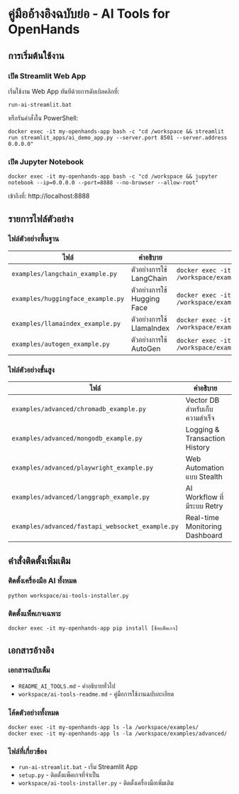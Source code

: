 # คู่มืออ้างอิงฉบับย่อ - AI Tools for OpenHands

## การเริ่มต้นใช้งาน

### เปิด Streamlit Web App
เริ่มใช้งาน Web App ทันทีด้วยการดับเบิลคลิกที่:
```
run-ai-streamlit.bat
```

หรือรันคำสั่งใน PowerShell:
```
docker exec -it my-openhands-app bash -c "cd /workspace && streamlit run streamlit_apps/ai_demo_app.py --server.port 8501 --server.address 0.0.0.0"
```

### เปิด Jupyter Notebook
```
docker exec -it my-openhands-app bash -c "cd /workspace && jupyter notebook --ip=0.0.0.0 --port=8888 --no-browser --allow-root"
```
เข้าถึงที่: http://localhost:8888

## รายการไฟล์ตัวอย่าง

### ไฟล์ตัวอย่างพื้นฐาน
| ไฟล์ | คำอธิบาย | คำสั่งรัน |
|------|---------|----------|
| `examples/langchain_example.py` | ตัวอย่างการใช้ LangChain | `docker exec -it my-openhands-app python /workspace/examples/langchain_example.py` |
| `examples/huggingface_example.py` | ตัวอย่างการใช้ Hugging Face | `docker exec -it my-openhands-app python /workspace/examples/huggingface_example.py` |
| `examples/llamaindex_example.py` | ตัวอย่างการใช้ LlamaIndex | `docker exec -it my-openhands-app python /workspace/examples/llamaindex_example.py` |
| `examples/autogen_example.py` | ตัวอย่างการใช้ AutoGen | `docker exec -it my-openhands-app python /workspace/examples/autogen_example.py` |

### ไฟล์ตัวอย่างขั้นสูง
| ไฟล์ | คำอธิบาย | คำสั่งรัน |
|------|---------|----------|
| `examples/advanced/chromadb_example.py` | Vector DB สำหรับเก็บความสำเร็จ | `docker exec -it my-openhands-app python /workspace/examples/advanced/chromadb_example.py` |
| `examples/advanced/mongodb_example.py` | Logging & Transaction History | `docker exec -it my-openhands-app python /workspace/examples/advanced/mongodb_example.py` |
| `examples/advanced/playwright_example.py` | Web Automation แบบ Stealth | `docker exec -it my-openhands-app python /workspace/examples/advanced/playwright_example.py` |
| `examples/advanced/langgraph_example.py` | AI Workflow ที่มีระบบ Retry | `docker exec -it my-openhands-app python /workspace/examples/advanced/langgraph_example.py` |
| `examples/advanced/fastapi_websocket_example.py` | Real-time Monitoring Dashboard | `docker exec -it my-openhands-app python /workspace/examples/advanced/fastapi_websocket_example.py` |

## คำสั่งติดตั้งเพิ่มเติม

### ติดตั้งเครื่องมือ AI ทั้งหมด
```
python workspace/ai-tools-installer.py
```

### ติดตั้งแพ็คเกจเฉพาะ
```
docker exec -it my-openhands-app pip install [ชื่อแพ็คเกจ]
```

## เอกสารอ้างอิง

### เอกสารฉบับเต็ม
- `README_AI_TOOLS.md` - คำอธิบายทั่วไป
- `workspace/ai-tools-readme.md` - คู่มือการใช้งานฉบับละเอียด

### โค้ดตัวอย่างทั้งหมด
```
docker exec -it my-openhands-app ls -la /workspace/examples/
docker exec -it my-openhands-app ls -la /workspace/examples/advanced/
```

### ไฟล์ที่เกี่ยวข้อง
- `run-ai-streamlit.bat` - เริ่ม Streamlit App
- `setup.py` - ติดตั้งแพ็คเกจที่จำเป็น
- `workspace/ai-tools-installer.py` - ติดตั้งเครื่องมือเพิ่มเติม 